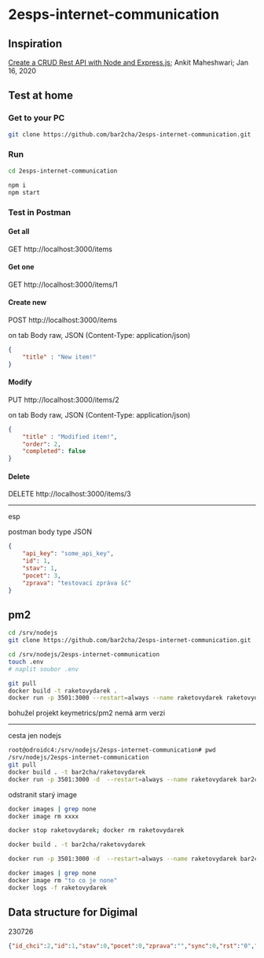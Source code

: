 # 2esps-internet-communication

## Inspiration

[Create a CRUD Rest API with Node and Express.js](https://javascript.plainenglish.io/create-rest-api-web-services-using-node-js-and-express-js-with-crud-operations-ff790d6ae030); Ankit Maheshwari; Jan 16, 2020

## Test at home

### Get to your PC

```sh
git clone https://github.com/bar2cha/2esps-internet-communication.git
```

### Run

```sh
cd 2esps-internet-communication
```

```sh
npm i
npm start
```

### Test in Postman

#### Get all

GET http://localhost:3000/items

#### Get one

GET http://localhost:3000/items/1

#### Create new

POST http://localhost:3000/items

on tab Body
raw, JSON (Content-Type: application/json)

```json
{
    "title" : "New item!"
}
```

#### Modify

PUT http://localhost:3000/items/2

on tab Body
raw, JSON (Content-Type: application/json)

```json
{
    "title" : "Modified item!",
    "order": 2,
    "completed": false
}
```

#### Delete

DELETE http://localhost:3000/items/3



----

esp

postman body type JSON

```json
{
    "api_key": "some_api_key",
    "id": 1,
    "stav": 1,
    "pocet": 3,
    "zprava": "testovací zpráva šč"
}
```

## pm2

```sh
cd /srv/nodejs
git clone https://github.com/bar2cha/2esps-internet-communication.git

cd /srv/nodejs/2esps-internet-communication
touch .env
# naplit soubor .env 

git pull
docker build -t raketovydarek .
docker run -p 3501:3000 --restart=always --name raketovydarek raketovydarek
```

bohužel projekt keymetrics/pm2 nemá arm verzi

----

cesta jen nodejs

```sh
root@odroidc4:/srv/nodejs/2esps-internet-communication# pwd
/srv/nodejs/2esps-internet-communication
git pull
docker build . -t bar2cha/raketovydarek
docker run -p 3501:3000 -d  --restart=always --name raketovydarek bar2cha/raketovydarek
```

odstranit starý image

```sh
docker images | grep none
docker image rm xxxx
```

```sh
docker stop raketovydarek; docker rm raketovydarek
```

```sh
docker build . -t bar2cha/raketovydarek
```

```sh
docker run -p 3501:3000 -d  --restart=always --name raketovydarek bar2cha/raketovydarek
```

```sh
docker images | grep none
docker image rm "to co je none"
docker logs -f raketovydarek
```

## Data structure for Digimal

230726

```json
{"id_chci":2,"id":1,"stav":0,"pocet":0,"zprava":"","sync":0,"rst":"0","hunger":10000000,"happiness":1000000,"health":10000000,"discipline":1000000,"weight":1000000,"age":3223458}
```
